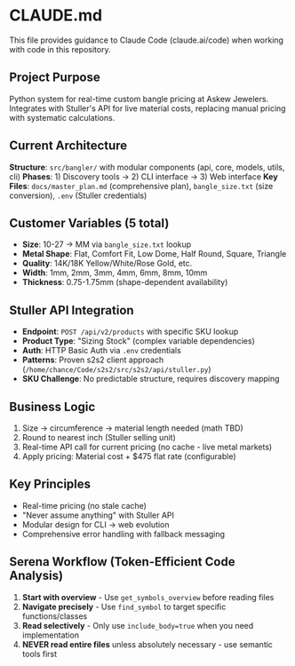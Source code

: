 # CLAUDE.md

This file provides guidance to Claude Code (claude.ai/code) when working with code in this repository.

## Project Purpose
Python system for real-time custom bangle pricing at Askew Jewelers. Integrates with Stuller's API for live material costs, replacing manual pricing with systematic calculations.

## Current Architecture
**Structure**: `src/bangler/` with modular components (api, core, models, utils, cli)
**Phases**: 1) Discovery tools → 2) CLI interface → 3) Web interface
**Key Files**: `docs/master_plan.md` (comprehensive plan), `bangle_size.txt` (size conversion), `.env` (Stuller credentials)

## Customer Variables (5 total)
- **Size**: 10-27 → MM via `bangle_size.txt` lookup
- **Metal Shape**: Flat, Comfort Fit, Low Dome, Half Round, Square, Triangle
- **Quality**: 14K/18K Yellow/White/Rose Gold, etc.
- **Width**: 1mm, 2mm, 3mm, 4mm, 6mm, 8mm, 10mm
- **Thickness**: 0.75-1.75mm (shape-dependent availability)

## Stuller API Integration
- **Endpoint**: `POST /api/v2/products` with specific SKU lookup
- **Product Type**: "Sizing Stock" (complex variable dependencies)
- **Auth**: HTTP Basic Auth via `.env` credentials
- **Patterns**: Proven s2s2 client approach (`/home/chance/Code/s2s2/src/s2s2/api/stuller.py`)
- **SKU Challenge**: No predictable structure, requires discovery mapping

## Business Logic
1. Size → circumference → material length needed (math TBD)
2. Round to nearest inch (Stuller selling unit)
3. Real-time API call for current pricing (no cache - live metal markets)
4. Apply pricing: Material cost + $475 flat rate (configurable)

## Key Principles
- Real-time pricing (no stale cache)
- "Never assume anything" with Stuller API
- Modular design for CLI → web evolution
- Comprehensive error handling with fallback messaging

## Serena Workflow (Token-Efficient Code Analysis)
1. **Start with overview** - Use `get_symbols_overview` before reading files
2. **Navigate precisely** - Use `find_symbol` to target specific functions/classes
3. **Read selectively** - Only use `include_body=true` when you need implementation
4. **NEVER read entire files** unless absolutely necessary - use semantic tools first  